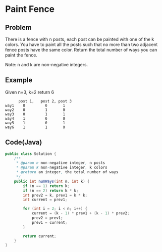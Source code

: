 # Paint Fence

## Problem

There is a fence with n posts, each post can be painted with one of the k colors.
You have to paint all the posts such that no more than two adjacent fence posts have the same color.
Return the total number of ways you can paint the fence.

Note: n and k are non-negative integers.

## Example

Given n=3, k=2 return 6

```
      post 1,   post 2, post 3
way1    0         0       1
way2    0         1       0
way3    0         1       1
way4    1         0       0
way5    1         0       1
way6    1         1       0
```

## Code(Java)

```java
public class Solution {
    /**
     * @param n non-negative integer, n posts
     * @param k non-negative integer, k colors
     * @return an integer, the total number of ways
     */
    public int numWays(int n, int k) {
        if (n == 1) return k;
        if (n == 2) return k * k;
        int prev2 = k, prev1 = k * k;
        int current = prev1;

        for (int i = 2; i < n; i++) {
            current = (k - 1) * prev1 + (k - 1) * prev2;
            prev2 = prev1;
            prev1 = current;
        }

        return current;
    }
}
```
